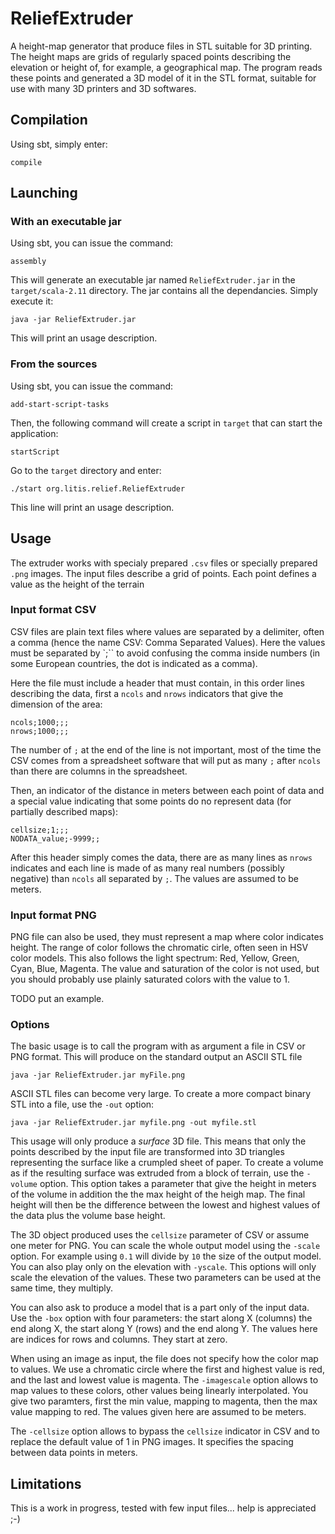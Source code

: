 # ReliefExtruder

A height-map generator that produce files in STL suitable for 3D printing. The height maps are grids of regularly spaced points describing the elevation or height of, for example, a geographical map. The program reads these points and generated a 3D model of it in the STL format, suitable for use with many 3D printers and 3D softwares.

## Compilation

Using sbt, simply enter:

    compile

## Launching

### With an executable jar

Using sbt, you can issue the command:

    assembly

This will generate an executable jar named `ReliefExtruder.jar` in the `target/scala-2.11` directory. The jar contains all the dependancies. Simply execute it:

    java -jar ReliefExtruder.jar

This will print an usage description.

### From the sources

Using sbt, you can issue the command:

    add-start-script-tasks

Then, the following command will create a script in `target` that can start the application:

    startScript

Go to the `target` directory and enter:

    ./start org.litis.relief.ReliefExtruder

This line will print an usage description.

## Usage

The extruder works with specialy prepared `.csv` files or specially prepared `.png` images. The input files describe a grid of points. Each point defines a value as the height of the terrain 

### Input format CSV

CSV files are plain text files where values are separated by a delimiter, often a comma (hence the name CSV: Comma Separated Values). Here the values must be separated by `;`` to avoid confusing the comma inside numbers (in some European countries, the dot is indicated as a comma).

Here the file must include a header that must contain, in this order lines describing the data, first a `ncols`
and `nrows` indicators that give the dimension of the area:

    ncols;1000;;;
    nrows;1000;;;

The number of `;` at the end of the line is not important, most of the time the CSV comes from a spreadsheet software that will put as many `;` after `ncols` than there are columns in the spreadsheet.

Then, an indicator of the distance in meters between each point of data and a special value indicating that some points do no represent data (for partially described maps):

    cellsize;1;;;
    NODATA_value;-9999;;

After this header simply comes the data, there are as many lines as `nrows` indicates and each line is made of as many real numbers (possibly negative) than `ncols` all separated by `;`. The values are assumed to be meters.

### Input format PNG

PNG file can also be used, they must represent a map where color indicates height. The range of color follows the chromatic cirle, often seen in HSV color models. This also follows the light spectrum: Red, Yellow, Green, Cyan, Blue, Magenta. The value and saturation of the color is not used, but you should probably use plainly saturated colors with the value to 1.

TODO put an example.

### Options

The basic usage is to call the program with as argument a file in CSV or PNG format. This will produce on the standard output an ASCII STL file

    java -jar ReliefExtruder.jar myFile.png

ASCII STL files can become very large. To create a more compact binary STL into a file, use the `-out` option:

    java -jar ReliefExtruder.jar myfile.png -out myfile.stl

This usage will only produce a *surface* 3D file. This means that only the points described by the input file are transformed into 3D triangles representing the surface like a crumpled sheet of paper. To create a volume as if the resulting surface was extruded from a block of terrain, use the `-volume` option. This option takes a parameter that give the height in meters of the volume in addition the the max height of the heigh map. The final height will then be the difference between the lowest and highest values of the data plus the volume base height.

The 3D object produced uses the `cellsize` parameter of CSV or assume one meter for PNG. You can scale the whole output model using the `-scale` option. For example using `0.1` will divide by `10` the size of the output model. You can also play only on the elevation with `-yscale`. This options will only scale the elevation of the values. These two parameters can be used at the same time, they multiply.

You can also ask to produce a model that is a part only of the input data. Use the `-box` option with four parameters: the start along X (columns) the end along X, the start along Y (rows) and the end along Y. The values here are indices for rows and columns. They start at zero.

When using an image as input, the file does not specify how the color map to values. We use a chromatic circle where the first and highest value is red, and the last and lowest value is magenta. The `-imagescale` option allows to map values to these colors, other values being linearly interpolated. You give two paramters, first the min value, mapping to magenta, then the max value mapping to red. The values given here are assumed to be meters.

The `-cellsize` option allows to bypass the `cellsize` indicator in CSV and to replace the default value of 1 in PNG images. It specifies the spacing between data points in meters.

## Limitations

This is a work in progress, tested with few input files... help is appreciated ;-)
